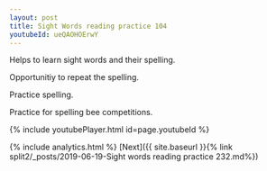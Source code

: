 ```yaml
---
layout: post
title: Sight Words reading practice 104
youtubeId: ueQAOHOErwY
---
```

 
 
Helps to learn sight words and their spelling.

Opportunitiy to repeat the spelling. 

Practice spelling. 
 
Practice for spelling bee competitions. 
 
{% include youtubePlayer.html id=page.youtubeId %}
 
 
{% include analytics.html %} 
[Next]({{ site.baseurl }}{% link  split2/_posts/2019-06-19-Sight words reading practice 232.md%})
 
